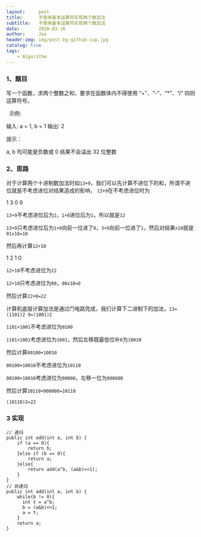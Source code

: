 ```yaml
---
layout:     post
title:      不使用基本运算符实现两个数加法
subtitle:   不使用基本运算符实现两个数加法
date:       2020-03-16
author:     Jae
header-img: img/post-bg-github-cup.jpg
catalog: true
tags:
    - Algorithm
---
```


### 1、题目

写一个函数，求两个整数之和，要求在函数体内不得使用 “+”、“-”、“\*”、“/” 四则运算符号。

 
  示例:

  输入: a = 1, b = 1
  输出: 2
 

提示：

  a, b 均可能是负数或 0
  结果不会溢出 32 位整数

### 2、思路

对于计算两个十进制数加法时如```13+9```，我们可以先计算不进位下的和，所谓不进位就是不考虑进位对结果造成的影响，
```13+9```在不考虑进位时为

  1 3
  0 9

```13+9```不考虑进位后为```2```，```1+0```进位后为```1```，所以就是```12```

```13+9```只考虑进位后为```1+0```向前一位进了```0```，```3+9```向前一位进了```1```，然后对结果```x10```就是```01x10=10```

然后再计算```12+10```

  1 2
  1 0

```12+10```不考虑进位为```22```

```12+10```只考虑进位为```00```，```00x10=0```

然后计算```22+0=22```

计算机底层计算加法是通过门电路完成，我们计算下二进制下的加法，```13=(1101)2 9=(1001)2```

```1101+1001```不考虑进位为```0100```

```1101+1001```考虑进位为```1001```，然后左移既最低位补```0```为```10010```

然后计算```00100+10010```

```00100+10010```不考虑进位为```10110```

```00100+10010```考虑进位为```00000```，左移一位为```000000```

然后计算```10110+000000=10110```

```(10110)2=22```

### 3 实现

    // 递归
    public int add(int a, int b) {
        if (a == 0){
            return b;
        }else if (b == 0){
            return a;
        }else{
            return add(a^b, (a&b)<<1);
        }
    }
    // 非递归
    public int add(int a, int b) {
        while(b != 0){
          int t = a^b;
          b = (a&b)<<1;
          a = t;
        }
        return a;
    }
